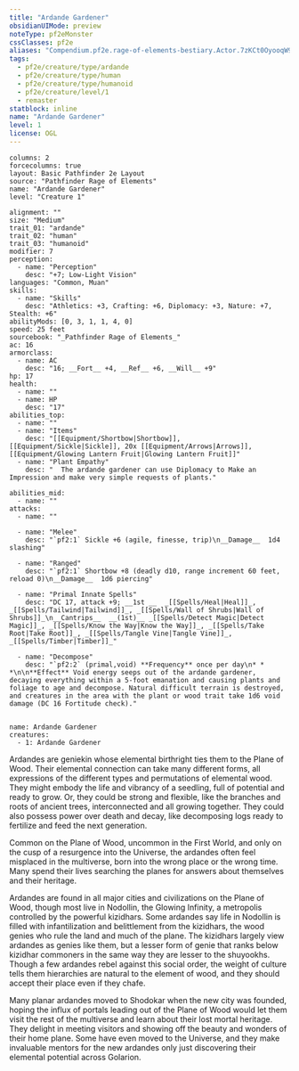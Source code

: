 ```yaml
---
title: "Ardande Gardener"
obsidianUIMode: preview
noteType: pf2eMonster
cssClasses: pf2e
aliases: "Compendium.pf2e.rage-of-elements-bestiary.Actor.7zKCt0OyooqW9UkL" 
tags:
  - pf2e/creature/type/ardande
  - pf2e/creature/type/human
  - pf2e/creature/type/humanoid
  - pf2e/creature/level/1
  - remaster
statblock: inline
name: "Ardande Gardener"
level: 1
license: OGL
---
```


```statblock
columns: 2
forcecolumns: true
layout: Basic Pathfinder 2e Layout
source: "Pathfinder Rage of Elements"
name: "Ardande Gardener"
level: "Creature 1"

alignment: ""
size: "Medium"
trait_01: "ardande"
trait_02: "human"
trait_03: "humanoid"
modifier: 7
perception:
  - name: "Perception"
    desc: "+7; Low-Light Vision"
languages: "Common, Muan"
skills:
  - name: "Skills"
    desc: "Athletics: +3, Crafting: +6, Diplomacy: +3, Nature: +7, Stealth: +6"
abilityMods: [0, 3, 1, 1, 4, 0]
speed: 25 feet
sourcebook: "_Pathfinder Rage of Elements_"
ac: 16
armorclass:
  - name: AC
    desc: "16; __Fort__ +4, __Ref__ +6, __Will__ +9"
hp: 17
health:
  - name: ""
  - name: HP
    desc: "17"
abilities_top:
  - name: ""
  - name: "Items"
    desc: "[[Equipment/Shortbow|Shortbow]], [[Equipment/Sickle|Sickle]], 20x [[Equipment/Arrows|Arrows]], [[Equipment/Glowing Lantern Fruit|Glowing Lantern Fruit]]"
  - name: "Plant Empathy"
    desc: "  The ardande gardener can use Diplomacy to Make an Impression and make very simple requests of plants."

abilities_mid:
  - name: ""
attacks:
  - name: ""

  - name: "Melee"
    desc: "`pf2:1` Sickle +6 (agile, finesse, trip)\n__Damage__  1d4 slashing"

  - name: "Ranged"
    desc: "`pf2:1` Shortbow +8 (deadly d10, range increment 60 feet, reload 0)\n__Damage__  1d6 piercing"

  - name: "Primal Innate Spells"
    desc: "DC 17, attack +9; __1st __  _[[Spells/Heal|Heal]]_, _[[Spells/Tailwind|Tailwind]]_, _[[Spells/Wall of Shrubs|Wall of Shrubs]]_\n__Cantrips__  __(1st)__ _[[Spells/Detect Magic|Detect Magic]]_, _[[Spells/Know the Way|Know the Way]]_, _[[Spells/Take Root|Take Root]]_, _[[Spells/Tangle Vine|Tangle Vine]]_, _[[Spells/Timber|Timber]]_"

  - name: "Decompose"
    desc: "`pf2:2` (primal,void) **Frequency** once per day\n* * *\n\n**Effect** Void energy seeps out of the ardande gardener, decaying everything within a 5-foot emanation and causing plants and foliage to age and decompose. Natural difficult terrain is destroyed, and creatures in the area with the plant or wood trait take 1d6 void damage (DC 16 Fortitude check)."
 
```

```encounter-table
name: Ardande Gardener
creatures:
  - 1: Ardande Gardener
```



Ardandes are geniekin whose elemental birthright ties them to the Plane of Wood. Their elemental connection can take many different forms, all expressions of the different types and permutations of elemental wood. They might embody the life and vibrancy of a seedling, full of potential and ready to grow. Or, they could be strong and flexible, like the branches and roots of ancient trees, interconnected and all growing together. They could also possess power over death and decay, like decomposing logs ready to fertilize and feed the next generation.

Common on the Plane of Wood, uncommon in the First World, and only on the cusp of a resurgence into the Universe, the ardandes often feel misplaced in the multiverse, born into the wrong place or the wrong time. Many spend their lives searching the planes for answers about themselves and their heritage.

Ardandes are found in all major cities and civilizations on the Plane of Wood, though most live in Nodollin, the Glowing Infinity, a metropolis controlled by the powerful kizidhars. Some ardandes say life in Nodollin is filled with infantilization and belittlement from the kizidhars, the wood genies who rule the land and much of the plane. The kizidhars largely view ardandes as genies like them, but a lesser form of genie that ranks below kizidhar commoners in the same way they are lesser to the shuyookhs. Though a few ardandes rebel against this social order, the weight of culture tells them hierarchies are natural to the element of wood, and they should accept their place even if they chafe.

Many planar ardandes moved to Shodokar when the new city was founded, hoping the influx of portals leading out of the Plane of Wood would let them visit the rest of the multiverse and learn about their lost mortal heritage. They delight in meeting visitors and showing off the beauty and wonders of their home plane. Some have even moved to the Universe, and they make invaluable mentors for the new ardandes only just discovering their elemental potential across Golarion.
